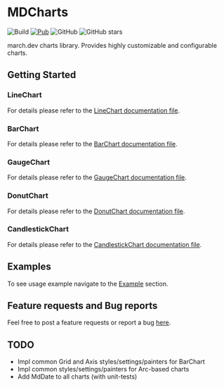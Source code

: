 # MDCharts

![Build](https://github.com/marchdev-tk/mdcharts/workflows/build/badge.svg)
[![Pub](https://img.shields.io/pub/v/mdcharts.svg)](https://pub.dartlang.org/packages/mdcharts)
![GitHub](https://img.shields.io/github/license/marchdev-tk/mdcharts)
![GitHub stars](https://img.shields.io/github/stars/marchdev-tk/mdcharts?style=social)

march.dev charts library. Provides highly customizable and configurable charts.

## Getting Started

### LineChart

For details please refer to the [LineChart documentation file](doc/line.chart.md).

### BarChart

For details please refer to the [BarChart documentation file](doc/bar.chart.md).

### GaugeChart

For details please refer to the [GaugeChart documentation file](doc/gauge.chart.md).

### DonutChart

For details please refer to the [DonutChart documentation file](doc/donut.chart.md).

### CandlestickChart

For details please refer to the [CandlestickChart documentation file](doc/candlestick.chart.md).

## Examples

To see usage example navigate to the [Example](example/README.md) section.

## Feature requests and Bug reports

Feel free to post a feature requests or report a bug [here](https://github.com/marchdev-tk/mdcharts/issues).

## TODO

* Impl common Grid and Axis styles/settings/painters for BarChart
* Impl common styles/settings/painters for Arc-based charts
* Add MdDate to all charts (with unit-tests)
